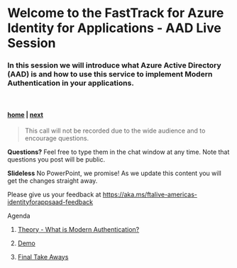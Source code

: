 # Welcome to the FastTrack for Azure Identity for Applications - AAD Live Session
### In this session we will introduce what Azure Active Directory (AAD) is and how to use this service to implement Modern Authentication in your applications.

<br>

#### [home](./readme.md)  | [next](./modern-authentication.md)

> This call will not be recorded due to the wide audience and to encourage questions.

**Questions?** Feel free to type them in the chat window at any time. Note that questions you post will be public. 

**Slideless** No PowerPoint, we promise! As we update this content you will get the changes straight away.

Please give us your feedback at https://aka.ms/ftalive-americas-identityforappsaad-feedback

Agenda

1. [Theory - What is Modern Authentication?](./modern-authentication.md)

2. [Demo](https://github.com/Azure/fta-identity/blob/master/identity-applications/articles/modernize-intranet-webapp.md)

3. [Final Take Aways](./Final-Take-Aways.md)